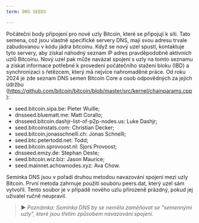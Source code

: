 ```yaml
---
term: DNS SEEDS

---
```

Počáteční body připojení pro nové uzly Bitcoin, které se připojují k síti. Tato semena, což jsou vlastně specifické servery DNS, mají svou adresu trvale zabudovanou v kódu jádra bitcoinu. Když se nový uzel spustí, kontaktuje tyto servery, aby získal náhodný seznam IP adres pravděpodobně aktivních uzlů Bitcoinu. Nový uzel pak může navázat spojení s uzly na tomto seznamu a získat informace potřebné k provedení počátečního stažení bloku (IBD) a synchronizaci s řetězcem, který má nejvíce nahromaděné práce. Od roku 2024 je zde seznam DNS semen Bitcoin Core a osob odpovědných za jejich údržbu (https://github.com/bitcoin/bitcoin/blob/master/src/kernel/chainparams.cpp):


- seed.bitcoin.sipa.be: Pieter Wuille;
- dnsseed.bluematt.me: Matt Corallo;
- dnsseed.bitcoin.dashjr-list-of-p2p-nodes.us: Luke Dashjr;
- seed.bitcoinstats.com: Christian Decker;
- seed.bitcoin.jonasschnelli.ch: Jonas Schnelli;
- seed.btc.petertodd.net: Todd;
- seed.bitcoin.sprovoost.nl: Sjors Provoost;
- dnsseed.emzy.de: Stephan Oeste;
- seed.bitcoin.wiz.biz: Jason Maurice;
- seed.mainnet.achownodes.xyz: Ava Chow.

Semínka DNS jsou v pořadí druhou metodou navazování spojení mezi uzly Bitcoin. První metoda zahrnuje použití souboru peers.dat, který uzel sám vytvořil. Tento soubor je v případě nového uzlu přirozeně prázdný, pokud jej uživatel ručně neupravil.

> ► *Poznámka: Semínka DNS by se neměla zaměňovat se "semennými uzly", které jsou třetím způsobem navazování spojení.*